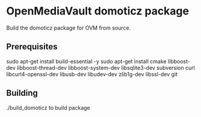 # OpenMediaVault domoticz package
Build the domoticz package for OVM from source.

## Prerequisites
sudo apt-get install build-essential -y
sudo apt-get install cmake libboost-dev libboost-thread-dev libboost-system-dev libsqlite3-dev subversion curl libcurl4-openssl-dev libusb-dev libudev-dev zlib1g-dev libssl-dev git

## Building
./build_domoticz to build package
